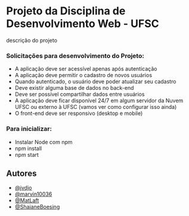 Projeto da Disciplina de Desenvolvimento Web - UFSC
========================================
descrição do projeto

### Solicitações para desenvolvimento do Projeto:

- A aplicação deve ser acessível apenas após autenticação
- A aplicação deve permitir o cadastro de novos usuários
- Quando autenticado, o usuário deve poder atualizar seu cadastro
- Deve existir alguma base de dados no back-end
- Deve ser possível compartilhar dados entre usuários
- A aplicação deve ficar disponível 24/7 em algum servidor da Nuvem UFSC ou externo à UFSC (vamos ver como configurar isso ainda)
- O front-end deve ser responsivo (desktop e mobile)

### Para inicializar:
- Instalar Node com npm
- npm install
- npm start

## Autores

- [@jvdjo](https://github.com/jvdjo)
- [@marvin10036](https://github.com/marvin10036)
- [@MatLaft](https://github.com/MatLaft)
- [@ShaianeBoesing](https://github.com/ShaianeBoesing)


